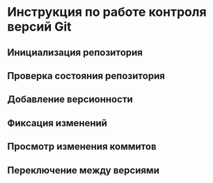 # **Инструкция по работе контроля версий Git**

## Инициализация репозитория 

## Проверка состояния репозитория

## Добавление версионности

## Фиксация изменений

## Просмотр изменения коммитов

## Переключение между версиями
